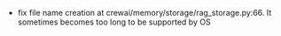- fix file name creation at crewai/memory/storage/rag_storage.py:66. It sometimes becomes too long to be supported by OS
